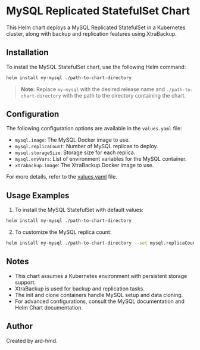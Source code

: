 # MySQL Replicated StatefulSet Chart

This Helm chart deploys a MySQL Replicated StatefulSet in a Kubernetes cluster, along with backup and replication features using XtraBackup.

## Installation

To install the MySQL StatefulSet chart, use the following Helm command:

```bash
helm install my-mysql ./path-to-chart-directory
```
 
  > **Note:**  Replace `my-mysql` with the desired release name and `./path-to-chart-directory` with the path to the directory containing the chart.

## Configuration

The following configuration options are available in the `values.yaml` file:

- `mysql.image`: The MySQL Docker image to use.
- `mysql.replicaCount`: Number of MySQL replicas to deploy.
- `mysql.storageSize`: Storage size for each replica.
- `mysql.envVars`: List of environment variables for the MySQL container.
- `xtrabackup.image`: The XtraBackup Docker image to use.

For more details, refer to the [values.yaml](./values.yaml) file.

## Usage Examples

1. To install the MySQL StatefulSet with default values:

```bash
helm install my-mysql ./path-to-chart-directory
```

2. To customize the MySQL replica count:

```bash
helm install my-mysql ./path-to-chart-directory --set mysql.replicaCount=3
```

## Notes

- This chart assumes a Kubernetes environment with persistent storage support.
- XtraBackup is used for backup and replication tasks.
- The init and clone containers handle MySQL setup and data cloning.
- For advanced configurations, consult the MySQL documentation and Helm Chart documentation.

## Author

Created by ard-hmd.
